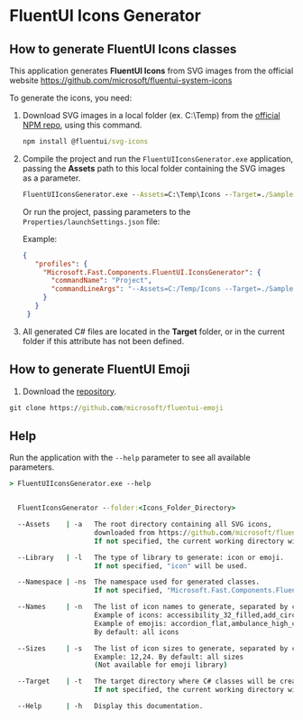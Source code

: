# FluentUI Icons Generator

## How to generate FluentUI Icons classes

This application generates **FluentUI Icons** from SVG images
from the official website https://github.com/microsoft/fluentui-system-icons

To generate the icons, you need:

1. Download SVG images in a local folder (ex. C:\Temp) from the [official NPM repo](https://www.npmjs.com/package/@fluentui/svg-icons), using this command.

   ```cmd
   npm install @fluentui/svg-icons
   ```

2. Compile the project and run the `FluentUIIconsGenerator.exe` application,
   passing the **Assets** path to this local folder containing the SVG images as a parameter.
   
   ```cmd
   FluentUIIconsGenerator.exe --Assets=C:\Temp\Icons --Target=./Samples
   ```
   
   Or run the project, passing parameters to the `Properties/launchSettings.json` file:

   Example:
   ```json
   {
	  "profiles": {
		"Microsoft.Fast.Components.FluentUI.IconsGenerator": {
		  "commandName": "Project",
		  "commandLineArgs": "--Assets=C:/Temp/Icons --Target=./Samples"
		}
	  }
	}
   ```

3. All generated C# files are located in the **Target** folder, or in the current folder if this attribute has not been defined.

## How to generate FluentUI Emoji

1. Download the [repository](https://github.com/microsoft/fluentui-emoji).

```cmd
git clone https://github.com/microsoft/fluentui-emoji
```


## Help

Run the application with the `--help` parameter to see all available parameters.

```cmd
> FluentUIIconsGenerator.exe --help


  FluentIconsGenerator --folder:<Icons_Folder_Directory>

  --Assets    | -a   The root directory containing all SVG icons,
                     downloaded from https://github.com/microsoft/fluentui-system-icons.
                     If not specified, the current working directory will be used.

  --Library   | -l   The type of library to generate: icon or emoji.
                     If not specified, "icon" will be used.

  --Namespace | -ns  The namespace used for generated classes.
                     If not specified, "Microsoft.Fast.Components.FluentUI" will be used.

  --Names     | -n   The list of icon names to generate, separated by coma.
                     Example of icons: accessibility_32_filled,add_circle_20_filled
                     Example of emojis: accordion_flat,ambulance_high_contrast
                     By default: all icons

  --Sizes     | -s   The list of icon sizes to generate, separated by coma.
                     Example: 12,24. By default: all sizes
                     (Not available for emoji library)

  --Target    | -t   The target directory where C# classes will be created.
                     If not specified, the current working directory will be used.

  --Help      | -h   Display this documentation.
```
